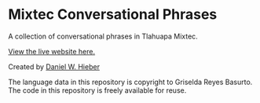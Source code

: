 # Mixtec Conversational Phrases
A collection of conversational phrases in Tlahuapa Mixtec.

[View the live website here.](http://dwhieb.github.io/mixtec-conversational-phrases/)

Created by [Daniel W. Hieber](https://danielhieber.com)

The language data in this repository is copyright to Griselda Reyes Basurto. The code in this repository is freely available for reuse.
